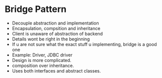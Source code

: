 # Bridge Pattern

* Decouple abstraction and implementation
* Encapsulation, compsition and inheritance
* Client is unaware of abstraction of backend
* Details wont be right in the beginning
* If u are not sure what the exact stuff u implementing, bridge is a good one
* Example: Driver, JDBC driver
* Design is more complicated.
* composition over inheritance.
* Uses both interfaces and abstract classes.



